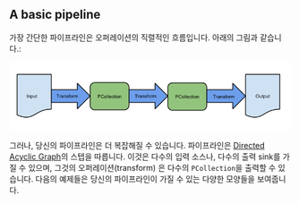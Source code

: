 ## A basic pipeline

가장 간단한 파이프라인은 오퍼레이션의 직렬적인 흐름입니다. 아래의 그림과 같습니다.:

![Figure 1:A linear pipeline](./design-your-pipeline-linear.png)

그러나, 당신의 파이프라인은 더 복잡해질 수 있습니다. 파이프라인은 [Directed Acyclic Graph](https://en.wikipedia.org/wiki/Directed_acyclic_graph)의 스텝을 따릅니다. 이것은 다수의 입력 소스나, 다수의 출력 sink를 가질 수 있으며, 그것의 오퍼레이션(transform) 은 다수의 `PCollection`을 출력할 수 있습니다. 다음의 예제들은 당신의 파이프라인이 가질 수 있는 다양한 모양들을 보여줍니다.
